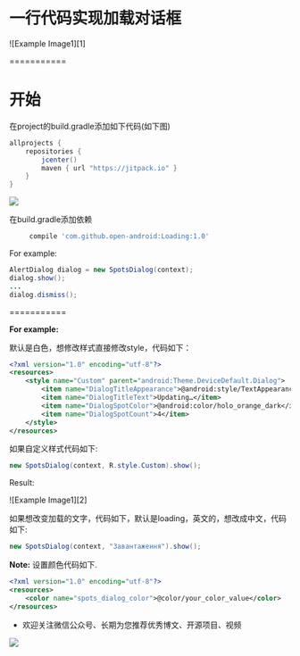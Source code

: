 # 一行代码实现加载对话框



![Example Image1][1]

===========

开始
===
在project的build.gradle添加如下代码(如下图)
```groovy
allprojects {
    repositories {
        jcenter()
        maven { url "https://jitpack.io" }
    }
}
```
![](http://oi5nqn6ce.bkt.clouddn.com/itheima/booster/code/jitpack.png)
 
在build.gradle添加依赖
```groovy
     compile 'com.github.open-android:Loading:1.0'
```

For example: 
```java
AlertDialog dialog = new SpotsDialog(context);
dialog.show();
...
dialog.dismiss();
```
===========



**For example:**

默认是白色，想修改样式直接修改style，代码如下：
```xml
<?xml version="1.0" encoding="utf-8"?>
<resources>
    <style name="Custom" parent="android:Theme.DeviceDefault.Dialog">
        <item name="DialogTitleAppearance">@android:style/TextAppearance.Medium</item>
        <item name="DialogTitleText">Updating…</item>
        <item name="DialogSpotColor">@android:color/holo_orange_dark</item>
        <item name="DialogSpotCount">4</item>
    </style>
</resources>
```

如果自定义样式代码如下:
```java
new SpotsDialog(context, R.style.Custom).show();
```

Result:

![Example Image1][2]

如果想改变加载的文字，代码如下，默认是loading，英文的，想改成中文，代码如下:
```java
new SpotsDialog(context, "Завантаження").show();
```


**Note:**
设置颜色代码如下.
```xml
<?xml version="1.0" encoding="utf-8"?>
<resources>
    <color name="spots_dialog_color">@color/your_color_value</color>
</resources>
```

* 欢迎关注微信公众号、长期为您推荐优秀博文、开源项目、视频

![](http://upload-images.jianshu.io/upload_images/4037105-8f737b5104dd0b5d.png?imageMogr2/auto-orient/strip%7CimageView2/2/w/1240)
